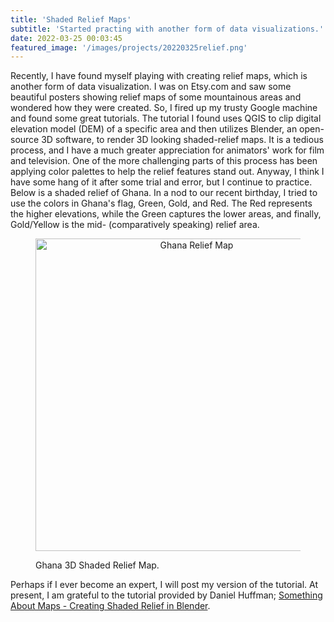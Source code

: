 ```yaml
---
title: 'Shaded Relief Maps'
subtitle: 'Started practing with another form of data visualizations.'
date: 2022-03-25 00:03:45
featured_image: '/images/projects/20220325relief.png'
---
```


Recently, I have found myself playing with creating relief maps, which is another form of data visualization. I was on Etsy.com and saw some beautiful posters showing relief maps of some mountainous areas and wondered how they were created. So, I fired up my trusty Google machine and found some great tutorials. The tutorial I found uses QGIS to clip digital elevation model (DEM) of a specific area and then utilizes Blender, an open-source 3D software, to render 3D looking shaded-relief maps. It is a tedious process, and I have a much greater appreciation for animators' work for film and television. One of the more challenging parts of this process has been applying color palettes to help the relief features stand out. Anyway, I think I have some hang of it after some trial and error, but I continue to practice. Below is a shaded relief of Ghana. In a nod to our recent birthday, I tried to use the colors in Ghana's flag, Green, Gold, and Red. The Red represents the higher elevations, while the Green captures the lower areas, and finally, Gold/Yellow is the mid- (comparatively speaking) relief area.

<figure>
  <p align="center">
    <img src="{{site.url}}/images/projects/20220325relief1.jpg" alt="Ghana Relief Map" width="500"/>
  <figcaption>Ghana 3D Shaded Relief Map.</figcaption>
  </p>
</figure>


Perhaps if I ever become an expert, I will post my version of the tutorial. At present, I am grateful to the tutorial provided by Daniel Huffman; [Something About Maps - Creating Shaded Relief in Blender](https://somethingaboutmaps.wordpress.com/2017/11/16/creating-shaded-relief-in-blender/).
